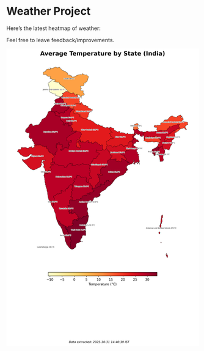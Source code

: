 # Weather Project

Here’s the latest heatmap of weather:

Feel free to leave feedback/improvements.

![India Heatmap](docs/assets/india_heatmap.png?v=047D08)
